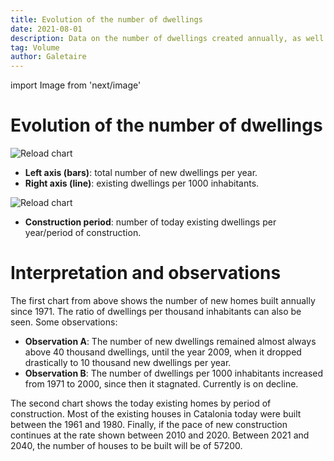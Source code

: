 ```yaml
---
title: Evolution of the number of dwellings
date: 2021-08-01
description: Data on the number of dwellings created annually, as well as the ratio of dwellings per 1,000 inhabitants.
tag: Volume
author: Galetaire
---
```


import Image from 'next/image'

# Evolution of the number of dwellings

<Image
  src="/images/nombrehabitatges.png"
  alt="Reload chart"
  width={1140}
  height={547}
  priority
  className="next-image"
/>

- **Left axis (bars)**: total number of new dwellings per year.
- **Right axis (line)**: existing dwellings per 1000 inhabitants.

<Image
  src="/images/anyhabitatges.png"
  alt="Reload chart"
  width={1131}
  height={526}
  priority
  className="next-image"
/>

- **Construction period**: number of today existing dwellings per year/period of construction.

# Interpretation and observations

The first chart from above shows the number of new homes built annually since 1971. The ratio of dwellings per thousand inhabitants can also be seen. Some observations:

- **Observation A**: The number of new dwellings remained almost always above 40 thousand dwellings, until the year 2009, when it dropped drastically to 10 thousand new dwellings per year.
- **Observation B**: The number of dwellings per 1000 inhabitants increased from 1971 to 2000, since then it stagnated. Currently is on decline.

The second chart shows the today existing homes by period of construction. Most of the existing houses in Catalonia today were built between the 1961 and 1980. Finally, if the pace of new construction continues at the rate shown between 2010 and 2020. Between 2021 and 2040, the number of houses to be built will be of 57200.
